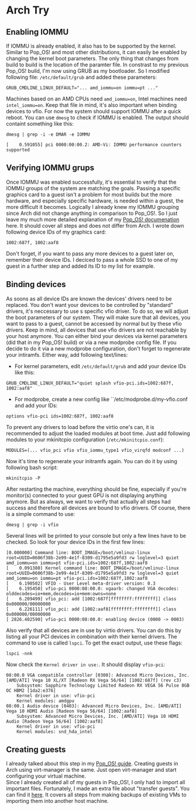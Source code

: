 # Arch Try
## Enabling IOMMU
If IOMMU is already enabled, it also has to be supported by the kernel. Similar to Pop_OS! and most other distributions, it can easily be enabled
by changing the kernel boot parameters. The only thing that changes from build to build is the location of the paramter file. In constrast to my 
previous Pop_OS! build, I'm now using GRUB as my bootloader. So I modified following file: ``/etc/default/grub`` and added these parameters:
```
GRUB_CMDLINE_LINUX_DEFAULT="... amd_iommu=on iommu=pt ..."
```
Machines based on an AMD CPUs need ``amd_iommu=on``, Intel machines need ``intel_iommu=on``. Keep that file in mind, it's also important when
binding devices to vfio. For now the system should support IOMMU after a quick reboot. You can use ``dmesg`` to check if IOMMU is enabled.
The output should containt something like this:
```
dmesg | grep -i -e DMAR -e IOMMU

[    0.591055] pci 0000:00:00.2: AMD-Vi: IOMMU performance counters supported
```

## Verifying IOMMU grups
Once IOMMU was enabled successfully, it's essential to verify that the IOMMU groups of the system are matching the goals. Passing a specific graphics
card to a guest isn't a problem for most builds but the more hardware, and especially specific hardware, is needed within a guest, the more difficult
it becomes. Logically I already knew my IOMMU grouping since Arch did not change anything in comparison to Pop_OS!. So I just leave my much more
detailed explanation of my [Pop_OS! documenation](../pop_os/first_try.md#Binding-the-GPU) here. It should cover all steps and does not differ
from Arch. I wrote down following device IDs of my graphics card:
```
1002:687f, 1002:aaf8
```
Don't forget, if you want to pass any more devices to a guest later on, remember their device IDs. I deciced to pass a whole SSD to one of my guest
in a further step and added its ID to my list for example.

## Binding devices
As soons as all device IDs are known the devices' drivers need to be replaced. You don't want your devices to be controlled by "standard" drivers, it's
neccessary to use s specific vfio driver. To do so, we will adjust the boot parameters of our system. They will make sure that all devices, you want to
pass to a guest, cannot be accessed by normal but by these vfio drivers. Keep in mind, all devices that use vfio drivers are not reachable by your host 
anymore. You can either bind your devices via kernel parameters (did that in my Pop_OS! build) or via a new modprobe config file. If you decide to do
it via a new modprobe configuration, don't forget to regenerate your intiramfs. Either way, add following text/lines:
- For kernel parameters, edit ``/etc/default/grub`` and add your device IDs like this:  
```
GRUB_CMDLINE_LINUX_DEFAULT="quiet splash vfio-pci.ids=1002:687f, 1002:aaf8"
```
- For modprobe, create a new config like ``/etc/modprobe.d/my-vfio.conf and add your IDs:  
```
options vfio-pci ids=1002:687f, 1002:aaf8
```
To prevent any drivers to load before the virtio one's can, it is recommended to adjust the loaded modules at boot time. Just add following modules to your
mkinitcpio configuration (``/etc/mkinitcpio.conf``):
```
MODULES=(... vfio_pci vfio vfio_iommu_type1 vfio_virqfd modconf ...)
```
Now it's time to regenerate your initramfs again. You can do it by using following bash script:
```
mkinitcpio -P
```
After restarting the machine, everything should be fine, especially if you're monitor(s) connected to your guest GPU is not displaying anything
anymore. But as always, we want to verify that actually all steps had success and therefore all devices are bound to vfio drivers. Of course, there
is a simple command to use:
```
dmesg | grep -i vfio
```
Several lines will be printed to your console but only a few lines have to be checked. So look for your device IDs in the first few lines:
```
[0.000000] Command line: BOOT_IMAGE=/boot/vmlinuz-linux root=UUID=0606f38b-2e99-4e1f-8309-d1795e5a9fd3 rw loglevel=3 quiet amd_iommu=on iommu=pt vfio-pci.ids=1002:687f,1002:aaf8
[    0.091380] Kernel command line: BOOT_IMAGE=/boot/vmlinuz-linux root=UUID=0606f38b-2e99-4e1f-8309-d1795e5a9fd3 rw loglevel=3 quiet amd_iommu=on iommu=pt vfio-pci.ids=1002:687f,1002:aaf8
[    6.190502] VFIO - User Level meta-driver version: 0.3
[    6.195450] vfio-pci 0000:08:00.0: vgaarb: changed VGA decodes: olddecodes=io+mem,decodes=io+mem:owns=none
[    6.209499] vfio_pci: add [1002:687f[ffffffff:ffffffff]] class 0x000000/00000000
[    6.226111] vfio_pci: add [1002:aaf8[ffffffff:ffffffff]] class 0x000000/00000000
[ 2826.402590] vfio-pci 0000:08:00.0: enabling device (0000 -> 0003)

```
Also verify that all devices are in use by virtio drivers. You can do this by  listing all your PCI devices in combination with their kernel drivers. The
command to use is called ``lspci``. To get the exact output, use these flags:
```
lspci -nnk
```
Now check the ``Kernel driver in use:``. It should display ``vfio-pci``:
```
08:00.0 VGA compatible controller [0300]: Advanced Micro Devices, Inc. [AMD/ATI] Vega 10 XL/XT [Radeon RX Vega 56/64] [1002:687f] (rev c3)
	Subsystem: Sapphire Technology Limited Radeon RX VEGA 56 Pulse 8GB OC HBM2 [1da2:e376]
	Kernel driver in use: vfio-pci
	Kernel modules: amdgpu
08:00.1 Audio device [0403]: Advanced Micro Devices, Inc. [AMD/ATI] Vega 10 HDMI Audio [Radeon Vega 56/64] [1002:aaf8]
	Subsystem: Advanced Micro Devices, Inc. [AMD/ATI] Vega 10 HDMI Audio [Radeon Vega 56/64] [1002:aaf8]
	Kernel driver in use: vfio-pci
	Kernel modules: snd_hda_intel
```

## Creating guests
I already talked about this step in my [Pop_OS! guide](../pop_os/first_try.md#Creating-the-VM). Creating guests in Arch using virt-manager is
the same. Just open virt-manager and start configuring your virtual machine.  
Since I already created all of my guests in Pop_OS!, I only had to import all important files. Fortunately, I made an extra file about
"transfer guests". You can find it [here](../extra/transfer_guests.md). It covers all steps from making backups of existing VMs to 
importing them into another host machine.